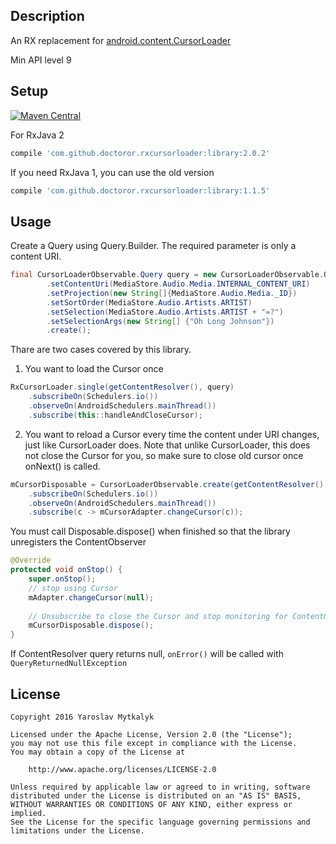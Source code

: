 ## Description

An RX replacement for [android.content.CursorLoader](https://developer.android.com/reference/android/content/CursorLoader.html)

Min API level 9

## Setup

[![Maven Central](https://maven-badges.herokuapp.com/maven-central/com.github.doctoror.rxcursorloader/library/badge.png?style=flat)](https://maven-badges.herokuapp.com/maven-central/com.github.doctoror.rxcursorloader/library)

For RxJava 2 
```groovy
compile 'com.github.doctoror.rxcursorloader:library:2.0.2'
```

If you need RxJava 1, you can use the old version
```groovy
compile 'com.github.doctoror.rxcursorloader:library:1.1.5'
```

## Usage

Create a Query using Query.Builder. The required parameter is only a content URI.
```java
final CursorLoaderObservable.Query query = new CursorLoaderObservable.Query.Builder()
        .setContentUri(MediaStore.Audio.Media.INTERNAL_CONTENT_URI)
        .setProjection(new String[]{MediaStore.Audio.Media._ID})
        .setSortOrder(MediaStore.Audio.Artists.ARTIST)
        .setSelection(MediaStore.Audio.Artists.ARTIST + "=?")
        .setSelectionArgs(new String[] {"Oh Long Johnson"})
        .create();
```

Thare are two cases covered by this library.

1) You want to load the Cursor once

```java
RxCursorLoader.single(getContentResolver(), query)
    .subscribeOn(Schedulers.io())
    .observeOn(AndroidSchedulers.mainThread())
    .subscribe(this::handleAndCloseCursor);
```
2) You want to reload a Cursor every time the content under URI changes, just like CursorLoader does.
Note that unlike CursorLoader, this does not close the Cursor for you, so make sure to close old cursor once onNext() is called.

```java
mCursorDisposable = CursorLoaderObservable.create(getContentResolver(), params)
    .subscribeOn(Schedulers.io())
    .observeOn(AndroidSchedulers.mainThread())
    .subscribe(c -> mCursorAdapter.changeCursor(c));
```

You must call Disposable.dispose() when finished so that the library unregisters the ContentObserver

```java
@Override
protected void onStop() {
    super.onStop();
    // stop using Cursor
    mAdapter.changeCursor(null);
    
    // Unsubscribe to close the Cursor and stop monitoring for ContentObserver changes
    mCursorDisposable.dispose();
}
```

If ContentResolver query returns null, `onError()` will be called with `QueryReturnedNullException`

## License

```
Copyright 2016 Yaroslav Mytkalyk

Licensed under the Apache License, Version 2.0 (the "License");
you may not use this file except in compliance with the License.
You may obtain a copy of the License at

    http://www.apache.org/licenses/LICENSE-2.0

Unless required by applicable law or agreed to in writing, software
distributed under the License is distributed on an "AS IS" BASIS,
WITHOUT WARRANTIES OR CONDITIONS OF ANY KIND, either express or implied.
See the License for the specific language governing permissions and
limitations under the License.

```

